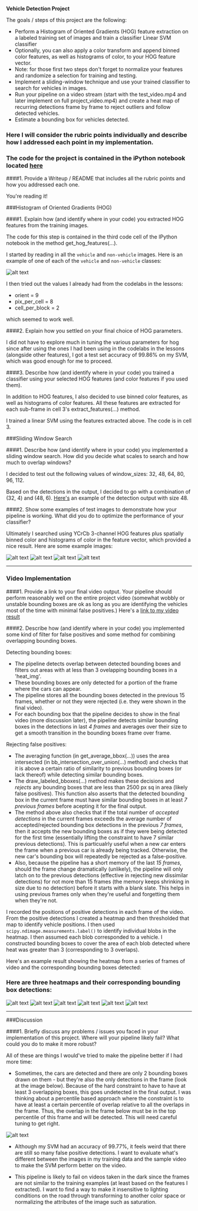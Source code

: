 **Vehicle Detection Project**

The goals / steps of this project are the following:

* Perform a Histogram of Oriented Gradients (HOG) feature extraction on a labeled training set of images and train a classifier Linear SVM classifier
* Optionally, you can also apply a color transform and append binned color features, as well as histograms of color, to your HOG feature vector. 
* Note: for those first two steps don't forget to normalize your features and randomize a selection for training and testing.
* Implement a sliding-window technique and use your trained classifier to search for vehicles in images.
* Run your pipeline on a video stream (start with the test_video.mp4 and later implement on full project_video.mp4) and create a heat map of recurring detections frame by frame to reject outliers and follow detected vehicles.
* Estimate a bounding box for vehicles detected.

[//]: # (Image References)

[image11]: ./examples/car_not_car.png
[image1]: ./writeup_data/1.png "Calibration"
[image2]: ./writeup_data/2.png "Test"
[image3]: ./writeup_data/3.png "colorGradientTransform"
[image4]: ./writeup_data/4.png "PerspectiveTransform"
[x11]: ./writeup_data/x11.png "PerspectiveTransform"
[x12]: ./writeup_data/x12.png "PerspectiveTransform"
[x21]: ./writeup_data/x21.png "PerspectiveTransform"
[x22]: ./writeup_data/x22.png "PerspectiveTransform"
[x31]: ./writeup_data/x31.png "PerspectiveTransform"
[x32]: ./writeup_data/x32.png "PerspectiveTransform"
[y1]: ./writeup_data/y1.png "PerspectiveTransform"

[image5]: ./writeup_data/lane_lines.png "lane_lines"
[image6]: ./writeup_data/example_output.jpg "Output"
[video1]: ./project_video.mp4 "Video"

### Here I will consider the rubric points individually and describe how I addressed each point in my implementation.  

### The code for the project is contained in the iPython notebook located [here](https://github.com/saajanis/CarND/tree/master/CarND-Project5/CarND-Vehicle-Detection/Pipeline.ipynb)

####1. Provide a Writeup / README that includes all the rubric points and how you addressed each one.

You're reading it!

###Histogram of Oriented Gradients (HOG)

####1. Explain how (and identify where in your code) you extracted HOG features from the training images.

The code for this step is contained in the third code cell of the IPython notebook in the method get_hog_features(...).  

I started by reading in all the `vehicle` and `non-vehicle` images.  Here is an example of one of each of the `vehicle` and `non-vehicle` classes:

![alt text][image11]

I then tried out the values I already had from the codelabs in the lessons:
* orient = 9
* pix_per_cell = 8
* cell_per_block = 2

which seemed to work well.

####2. Explain how you settled on your final choice of HOG parameters.

I did not have to explore much in tuning the various parameters for hog since after using the ones I had been using in the codelabs in the lessons (alongside other features), I got a test set accuracy of 99.86% on my SVM, which was good enough for me to proceed.

####3. Describe how (and identify where in your code) you trained a classifier using your selected HOG features (and color features if you used them).

In addition to HOG features, I also decided to use binned color features, as well as histograms of color features. All these features are extracted for each sub-frame in cell 3's extract_features(...) method.

I trained a linear SVM using the features extracted above. The code is in cell 3.

###Sliding Window Search

####1. Describe how (and identify where in your code) you implemented a sliding window search.  How did you decide what scales to search and how much to overlap windows?

I decided to test out the following values of window_sizes: 32, 48, 64, 80, 96, 112.

Based on the detections in the output, I decided to go with a combination of (32, 4) and (48, 6). [Here's](https://www.youtube.com/watch?v=17KAMXAa9Gk&feature=youtu.be) an example of the detection output with size 48.


####2. Show some examples of test images to demonstrate how your pipeline is working.  What did you do to optimize the performance of your classifier?

Ultimately I searched using YCrCb 3-channel HOG features plus spatially binned color and histograms of color in the feature vector, which provided a nice result.  Here are some example images:

![alt text][image1]
![alt text][image2]
![alt text][image3]
![alt text][image4]


---

### Video Implementation

####1. Provide a link to your final video output.  Your pipeline should perform reasonably well on the entire project video (somewhat wobbly or unstable bounding boxes are ok as long as you are identifying the vehicles most of the time with minimal false positives.)
Here's a [link to my video result](https://www.youtube.com/watch?v=bwgAJl0jAAU&feature=youtu.be)


####2. Describe how (and identify where in your code) you implemented some kind of filter for false positives and some method for combining overlapping bounding boxes.

Detecting bounding boxes:
- The pipeline detects overlap between detected bounding boxes and filters out areas with at less than 3 ovelapping bounding boxes in a 'heat_img'.
- These bounding boxes are only detected for a portion of the frame where the cars can appear.
- The pipeline stores all the bounding boxes detected in the previous 15 frames, whether or not they were rejected (i.e. they were shown in the final video).
- For each bounding box that the pipeline decides to show in the final video (more discussion later), the pipeline detects similar bounding boxes in the detections in last *4 frames* and averages over their size to get a smooth transition in the bounding boxes frame over frame.

Rejecting false positives:
- The averaging function (in get_average_bbox(...)) uses the area intersected (in bb_intersection_over_union(...) method) and checks that it is above a certain ratio of similarity to previous bounding boxes (or lack thereof) while detecting similar bounding boxes.
- The draw_labeled_bboxes(...) method makes these decisions and *rejects* any bounding boxes that are less than 2500 px sq in area (likely false positives). This function also asserts that the detected bounding box in the current frame must have similar bounding boxes in at least *7 previous frames* before acepting it for the final output.
- The method above also checks that if the total number of *accepted detections* in the current frames exceeds the average number of accepted/rejected bounding box detections in the previous *7 frames*, then it accepts the new bounding boxes as if they were being detected for the first time (essentially lifting the constraint to have 7 similar previous detections). This is particualrly useful when a new car enters the frame when a previous car is already being tracked. Otherwise, the new car's bounding box will repeatedly be rejected as a false-positive.
- Also, because the pipeline has a short memory of the last *15 frames*, should the frame change dramatically (unlikely), the pipeline will only latch on to the previous detections (effective in rejecting new dissimilar detections) for not more than 15 frames (the memory keeps shrinking in size due to no detection) before it starts with a blank slate. This helps in using previous frames only when they're useful and forgetting them when they're not.

I recorded the positions of positive detections in each frame of the video.  From the positive detections I created a heatmap and then thresholded that map to identify vehicle positions.  I then used `scipy.ndimage.measurements.label()` to identify individual blobs in the heatmap.  I then assumed each blob corresponded to a vehicle.  I constructed bounding boxes to cover the area of each blob detected where heat was greater than 3 (corresponding to 3 overlaps).  

Here's an example result showing the heatmap from a series of frames of video and the corresponding bounding boxes detected:

### Here are three heatmaps and their corresponding bounding box detections:

![alt text][x11]
![alt text][x12]
![alt text][x21]
![alt text][x22]
![alt text][x31]
![alt text][x32]

---

###Discussion

####1. Briefly discuss any problems / issues you faced in your implementation of this project.  Where will your pipeline likely fail?  What could you do to make it more robust?

All of these are things I would've tried to make the pipeline better if I had more time:
- Sometimes, the cars are detected and there are only 2 bounding boxes drawn on them - but they're also the only detections in the frame (look at the image below). Because of the hard constraint to have to have at least 3 overlapping boxes, this goes undetected in the final output. I was thinking about a percentile based approach where the constraint is to have at least a certain percentile of overlap relative to all the overlaps in the frame. Thus, the overlap in the frame below must be in the top percentile of this frame and will be detected. This will need careful tuning to get right.

![alt text][y1]

- Although my SVM had an accuracy of 99.77%, it feels weird that there are still so many false positive detections. I want to evaluate what's different between the images in my training data and the sample video to make the SVM perform better on the video.

- This pipeline is likely to fail on videos taken in the dark since the frames are not similar to the training examples (at least based on the features I extracted). I want to find a way to make it insensitive to lighting conditions on the road through transforming to another color space or normalizing the attributes of the image such as saturation.
